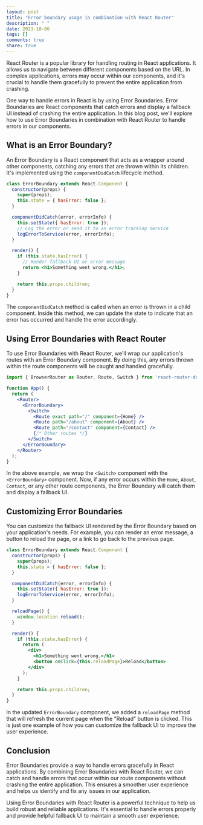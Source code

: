 ```yaml
---
layout: post
title: "Error boundary usage in combination with React Router"
description: " "
date: 2023-10-06
tags: []
comments: true
share: true
---
```


React Router is a popular library for handling routing in React applications. It allows us to navigate between different components based on the URL. In complex applications, errors may occur within our components, and it's crucial to handle them gracefully to prevent the entire application from crashing. 

One way to handle errors in React is by using Error Boundaries. Error Boundaries are React components that catch errors and display a fallback UI instead of crashing the entire application. In this blog post, we'll explore how to use Error Boundaries in combination with React Router to handle errors in our components.

## What is an Error Boundary?

An Error Boundary is a React component that acts as a wrapper around other components, catching any errors that are thrown within its children. It's implemented using the `componentDidCatch` lifecycle method. 

```jsx
class ErrorBoundary extends React.Component {
  constructor(props) {
    super(props);
    this.state = { hasError: false };
  }

  componentDidCatch(error, errorInfo) {
    this.setState({ hasError: true });
    // Log the error or send it to an error tracking service
    logErrorToService(error, errorInfo);
  }

  render() {
    if (this.state.hasError) {
      // Render fallback UI or error message
      return <h1>Something went wrong.</h1>;
    }

    return this.props.children;
  }
}
```

The `componentDidCatch` method is called when an error is thrown in a child component. Inside this method, we can update the state to indicate that an error has occurred and handle the error accordingly.

## Using Error Boundaries with React Router

To use Error Boundaries with React Router, we'll wrap our application's routes with an Error Boundary component. By doing this, any errors thrown within the route components will be caught and handled gracefully.

```jsx
import { BrowserRouter as Router, Route, Switch } from 'react-router-dom';

function App() {
  return (
    <Router>
      <ErrorBoundary>
        <Switch>
          <Route exact path="/" component={Home} />
          <Route path="/about" component={About} />
          <Route path="/contact" component={Contact} />
          {/* Other routes */}
        </Switch>
      </ErrorBoundary>
    </Router>
  );
}
```

In the above example, we wrap the `<Switch>` component with the `<ErrorBoundary>` component. Now, if any error occurs within the `Home`, `About`, `Contact`, or any other route components, the Error Boundary will catch them and display a fallback UI.

## Customizing Error Boundaries

You can customize the fallback UI rendered by the Error Boundary based on your application's needs. For example, you can render an error message, a button to reload the page, or a link to go back to the previous page.

```jsx
class ErrorBoundary extends React.Component {
  constructor(props) {
    super(props);
    this.state = { hasError: false };
  }

  componentDidCatch(error, errorInfo) {
    this.setState({ hasError: true });
    logErrorToService(error, errorInfo);
  }

  reloadPage() {
    window.location.reload();
  }

  render() {
    if (this.state.hasError) {
      return (
        <div>
          <h1>Something went wrong.</h1>
          <button onClick={this.reloadPage}>Reload</button>
        </div>
      );
    }

    return this.props.children;
  }
}
```

In the updated `ErrorBoundary` component, we added a `reloadPage` method that will refresh the current page when the "Reload" button is clicked. This is just one example of how you can customize the fallback UI to improve the user experience.

## Conclusion

Error Boundaries provide a way to handle errors gracefully in React applications. By combining Error Boundaries with React Router, we can catch and handle errors that occur within our route components without crashing the entire application. This ensures a smoother user experience and helps us identify and fix any issues in our application.

Using Error Boundaries with React Router is a powerful technique to help us build robust and reliable applications. It's essential to handle errors properly and provide helpful fallback UI to maintain a smooth user experience.